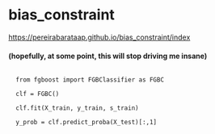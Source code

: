# bias_constraint

https://pereirabarataap.github.io/bias_constraint/index


#### (hopefully, at some point, this will stop driving me insane)


<code>
  from fgboost import FGBClassifier as FGBC</br>
  clf = FGBC()</br>
  clf.fit(X_train, y_train, s_train)</br>
  y_prob = clf.predict_proba(X_test)[:,1]
</code>
